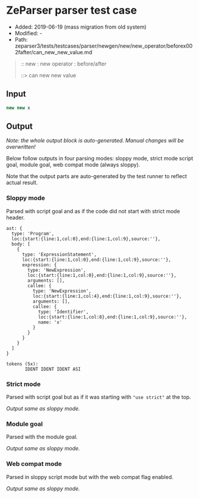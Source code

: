 # ZeParser parser test case

- Added: 2019-06-19 (mass migration from old system)
- Modified: -
- Path: zeparser3/tests/testcases/parser/newgen/new/new_operator/beforex002fafter/can_new_new_value.md

> :: new : new operator : before/after
>
> ::> can new new value

## Input

`````js
new new x
`````

## Output

_Note: the whole output block is auto-generated. Manual changes will be overwritten!_

Below follow outputs in four parsing modes: sloppy mode, strict mode script goal, module goal, web compat mode (always sloppy).

Note that the output parts are auto-generated by the test runner to reflect actual result.

### Sloppy mode

Parsed with script goal and as if the code did not start with strict mode header.

`````
ast: {
  type: 'Program',
  loc:{start:{line:1,col:0},end:{line:1,col:9},source:''},
  body: [
    {
      type: 'ExpressionStatement',
      loc:{start:{line:1,col:0},end:{line:1,col:9},source:''},
      expression: {
        type: 'NewExpression',
        loc:{start:{line:1,col:0},end:{line:1,col:9},source:''},
        arguments: [],
        callee: {
          type: 'NewExpression',
          loc:{start:{line:1,col:4},end:{line:1,col:9},source:''},
          arguments: [],
          callee: {
            type: 'Identifier',
            loc:{start:{line:1,col:8},end:{line:1,col:9},source:''},
            name: 'x'
          }
        }
      }
    }
  ]
}

tokens (5x):
       IDENT IDENT IDENT ASI
`````

### Strict mode

Parsed with script goal but as if it was starting with `"use strict"` at the top.

_Output same as sloppy mode._

### Module goal

Parsed with the module goal.

_Output same as sloppy mode._

### Web compat mode

Parsed in sloppy script mode but with the web compat flag enabled.

_Output same as sloppy mode._
